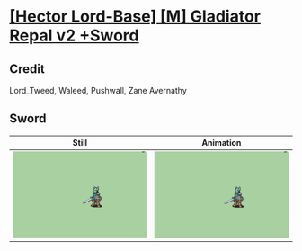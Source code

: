 # [\[Hector Lord-Base\] \[M\] Gladiator Repal v2 +Sword](../)

## Credit

Lord_Tweed, Waleed, Pushwall, Zane Avernathy
	
## Sword

| Still | Animation |
| :---: | :-------: |
| ![Sword still](./Sword_000.png) | ![Sword animation](./Sword.gif) |
